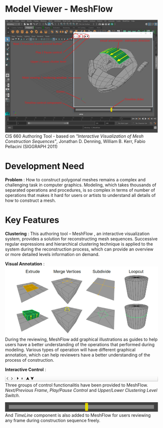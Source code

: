 # Model Viewer - MeshFlow
![overview](./imgs/overview.tiff)
CIS 660 Authoring Tool - based on *"Interactive Visualization of Mesh Construction Sequences"*, Jonathan D. Denning, William B. Kerr, Fabio Pellacini (SIGGRAPH 2011)

# Development Need
**Problem** : How to construct polygonal meshes remains a complex and
challenging task in computer graphics. Modeling, which takes thousands of separated operations and procedures, is so complex in terms of number of operations that makes it hard for users or artists to understand all details of how to construct a mesh.

# Key Features
**Clustering** : This authoring tool – MeshFlow , an interactive visualization system, provides a solution for reconstructing mesh sequences. Successive regular expressions and hierarchical clustering technique is applied to the system during the reconstruction process, which can provide an overview or more detailed levels information on demand.

**Visual Annotation** : 
![visualannotation](./imgs/visualannotation.tiff)
During the reviewing, MeshFlow add graphical illustrations as guides to help users have a better understanding of the operations that performed during modeling. Various types of operation will have different graphical annotation, which can help reviewers have a better understanding of the process of construction.

**Interactive Control** : 

![control](./imgs/control.tiff)
Three groups of control functionalitis have been provided to MeshFlow. *Next/Previous Frame*, *Play/Pause Control* and *Upper/Lower Clustering Level Switch*.

![timeline](./imgs/timeline.tiff)
And *TimeLine* component is also added to MeshFlow for users reviewing any frame during construction sequence freely.